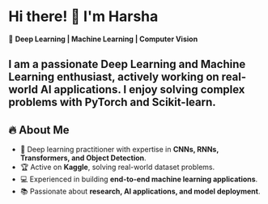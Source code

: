 # Hi there! 👋 I'm Harsha 

🚀 **Deep Learning | Machine Learning | Computer Vision**  

I am a passionate Deep Learning and Machine Learning enthusiast, actively working on real-world AI applications. I enjoy solving complex problems with PyTorch and Scikit-learn. 
---
## 🔥 About Me  
- 🎯 Deep learning practitioner with expertise in **CNNs, RNNs, Transformers, and Object Detection**.  
- 🏆 Active on **Kaggle**, solving real-world dataset problems.  
- 💻 Experienced in building **end-to-end machine learning applications**.  
- 📚 Passionate about **research, AI applications, and model deployment**.  
